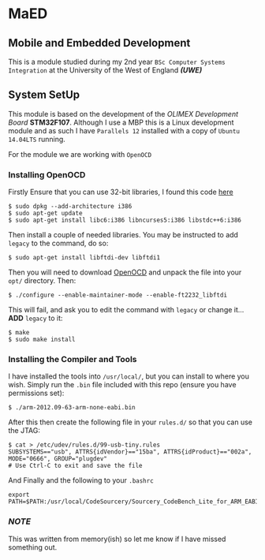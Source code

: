 # MaED
## Mobile and Embedded Development
This is a module studied during my 2nd year `BSc Computer Systems Integration` at the University of the West of England _**(UWE)**_


## System SetUp
This module is based on the development of the _OLIMEX Development Board_ **STM32F107**. Although I use a MBP this is a Linux development module and as such I have `Parallels 12` installed with a copy of `Ubuntu 14.04LTS` running.

For the module we are working with `OpenOCD`

### Installing OpenOCD
Firstly Ensure that you can use 32-bit libraries, I found this code [here](http://askubuntu.com/questions/522372/installing-32-bit-libraries-on-ubuntu-14-04-lts-64-bit)

```shell
$ sudo dpkg --add-architecture i386
$ sudo apt-get update
$ sudo apt-get install libc6:i386 libncurses5:i386 libstdc++6:i386
```
Then install a couple of needed libraries. You may be instructed to add `legacy` to the command, do so:

```shell
$ sudo apt-get install libftdi-dev libftdi1
```

Then you will need to download [OpenOCD](https://sourceforge.net/projects/openocd/files/openocd/0.9.0/) and unpack the file into your `opt/` directory. Then:

```shell
$ ./configure --enable-maintainer-mode --enable-ft2232_libftdi
```
This will fail, and ask you to edit the command with `legacy` or change it... **ADD** `legacy` to it:

```shell
$ make
$ sudo make install
```

### Installing the Compiler and Tools
I have installed the tools into `/usr/local/`, but you can install to where you wish. Simply run the `.bin` file included with this repo (ensure you have permissions set):

```shell
$ ./arm-2012.09-63-arm-none-eabi.bin
```

After this then create the following file in your `rules.d/` so that you can use the JTAG:

```shell
$ cat > /etc/udev/rules.d/99-usb-tiny.rules
SUBSYSTEMS=="usb", ATTRS{idVendor}=="15ba", ATTRS{idProduct}=="002a", MODE="0666", GROUP="plugdev"
# Use Ctrl-C to exit and save the file
```
And Finally and the following to your `.bashrc`

```shell
export PATH=$PATH:/usr/local/CodeSourcery/Sourcery_CodeBench_Lite_for_ARM_EABI/bin
```

### _**NOTE**_
This was written from memory(ish) so let me know if I have missed something out.
